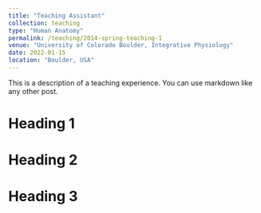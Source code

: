 ```yaml
---
title: "Teaching Assistant"
collection: teaching
type: "Human Anatomy"
permalink: /teaching/2014-spring-teaching-1
venue: "University of Colorado Boulder, Integrative Physiology"
date: 2022-01-15
location: "Boulder, USA"
---
```


This is a description of a teaching experience. You can use markdown like any other post.

Heading 1
======

Heading 2
======

Heading 3
======
